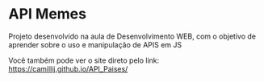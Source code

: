 # API Memes
Projeto desenvolvido na aula de Desenvolvimento WEB, com o objetivo de aprender sobre o uso e manipulação de APIS em JS 

Você também pode ver o site direto pelo link: https://camillij.github.io/API_Paises/
